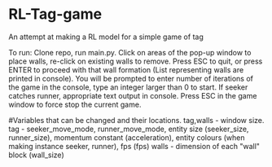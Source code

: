 # RL-Tag-game
An attempt at making a RL model for a simple game of tag

To run: Clone repo, run main.py. Click on areas of the pop-up window to place walls, re-click on existing walls to remove. Press ESC to quit, or press ENTER to proceed with that wall formation (List representing walls are printed in console). You will be prompted to enter number of iterations of the game in the console, type an integer larger than 0 to start. If seeker catches runner, appropriate text output in console. Press ESC in the game window to force stop the current game.

#Variables that can be changed and their locations.
tag,walls - window size.
tag - seeker_move_mode, runner_move_mode, entity size (seeker_size, runner_size), momentum constant (acceleration), entity colours (when making instance seeker, runner), fps (fps)
walls - dimension of each "wall" block (wall_size)
